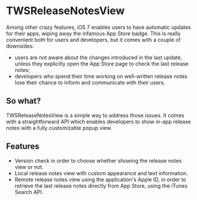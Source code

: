 TWSReleaseNotesView
===================

Among other crazy features, iOS 7 enables users to have automatic updates for their apps, wiping away the infamous App Store badge. This is really convenient both for users and developers, but it comes with a couple of downsides:

* users are not aware about the changes introduced in the last update, unless they explicitly open the App Store page to check the last release notes;
* developers who spend their time working on well-written release notes lose their chance to inform and communicate with their users.

## So what?

TWSReleaseNotesView is a simple way to address those issues. It comes with a straightforward API which enables developers to show in-app release notes with a fully customizable popup view.

## Features
* Version check in order to choose whether showing the release notes view or not.
* Local release notes view with custom appearance and text information.
* Remote release notes view using the application's Apple ID, in order to retrieve the last release notes directly from App Store, using the iTunes Search API.
